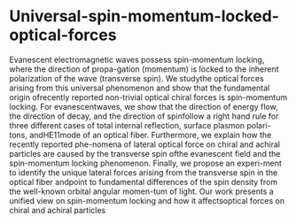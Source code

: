 # Universal-spin-momentum-locked-optical-forces
Evanescent electromagnetic waves possess spin-momentum locking, where the direction of propa-gation (momentum) is locked to the inherent polarization of the wave (transverse spin). We studythe optical forces arising from this universal phenomenon and show that the fundamental origin ofrecently reported non-trivial optical chiral forces is spin-momentum locking. For evanescentwaves, we show that the direction of energy flow, the direction of decay, and the direction of spinfollow a right hand rule for three different cases of total internal reflection, surface plasmon polari-tons, andHE11mode of an optical fiber. Furthermore, we explain how the recently reported phe-nomena of lateral optical force on chiral and achiral particles are caused by the transverse spin ofthe evanescent field and the spin-momentum locking phenomenon. Finally, we propose an experi-ment to identify the unique lateral forces arising from the transverse spin in the optical fiber andpoint to fundamental differences of the spin density from the well-known orbital angular momen-tum of light. Our work presents a unified view on spin-momentum locking and how it affectsoptical forces on chiral and achiral particles
